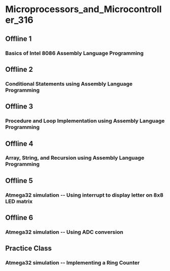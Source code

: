 # Microprocessors_and_Microcontroller_316

## Offline 1
### Basics of Intel 8086 Assembly Language Programming

## Offline 2
### Conditional Statements using Assembly Language Programming

## Offline 3
### Procedure and Loop Implementation using Assembly Language Programming

## Offline 4
### Array, String, and Recursion using Assembly Language Programming

## Offline 5
### Atmega32 simulation -- Using interrupt to display letter on 8x8 LED matrix

## Offline 6
### Atmega32 simulation -- Using ADC conversion

## Practice Class
### Atmega32 simulation -- Implementing a Ring Counter
